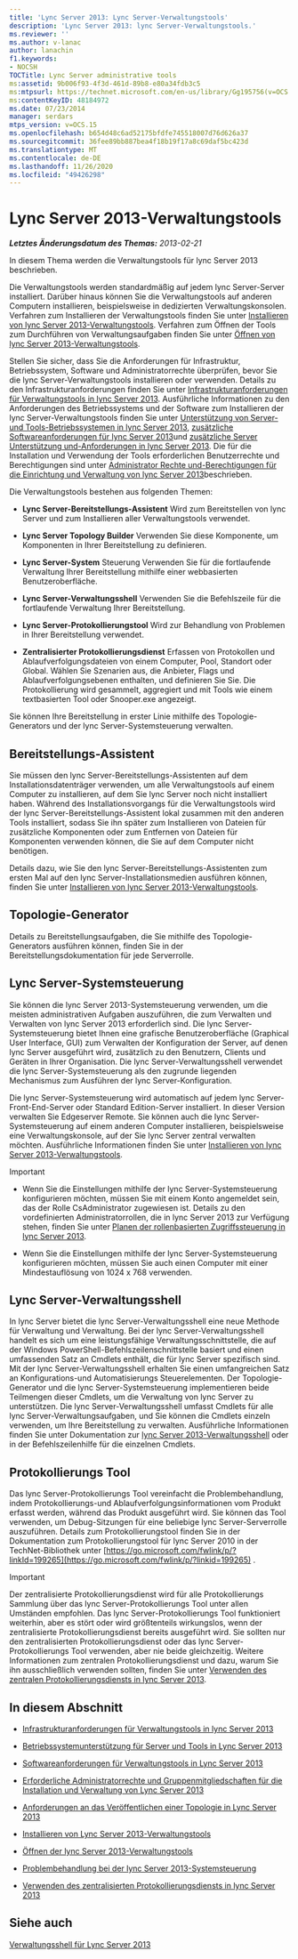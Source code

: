 ```yaml
---
title: 'Lync Server 2013: Lync Server-Verwaltungstools'
description: 'Lync Server 2013: lync Server-Verwaltungstools.'
ms.reviewer: ''
ms.author: v-lanac
author: lanachin
f1.keywords:
- NOCSH
TOCTitle: Lync Server administrative tools
ms:assetid: 9b006f93-4f3d-461d-89b8-e80a34fdb3c5
ms:mtpsurl: https://technet.microsoft.com/en-us/library/Gg195756(v=OCS.15)
ms:contentKeyID: 48184972
ms.date: 07/23/2014
manager: serdars
mtps_version: v=OCS.15
ms.openlocfilehash: b654d48c6ad52175bfdfe745518007d76d626a37
ms.sourcegitcommit: 36fee89bb887bea4f18b19f17a8c69daf5bc423d
ms.translationtype: MT
ms.contentlocale: de-DE
ms.lasthandoff: 11/26/2020
ms.locfileid: "49426298"
---
```

# <a name="lync-server-2013-administrative-tools"></a>Lync Server 2013-Verwaltungstools

<div data-xmlns="http://www.w3.org/1999/xhtml">

<div class="topic" data-xmlns="http://www.w3.org/1999/xhtml" data-msxsl="urn:schemas-microsoft-com:xslt" data-cs="https://msdn.microsoft.com/">

<div data-asp="https://msdn2.microsoft.com/asp">



</div>

<div id="mainSection">

<div id="mainBody">

<span> </span>

_**Letztes Änderungsdatum des Themas:** 2013-02-21_

In diesem Thema werden die Verwaltungstools für lync Server 2013 beschrieben.

Die Verwaltungstools werden standardmäßig auf jedem lync Server-Server installiert. Darüber hinaus können Sie die Verwaltungstools auf anderen Computern installieren, beispielsweise in dedizierten Verwaltungskonsolen. Verfahren zum Installieren der Verwaltungstools finden Sie unter [Installieren von lync Server 2013-Verwaltungstools](lync-server-2013-install-lync-server-administrative-tools.md). Verfahren zum Öffnen der Tools zum Durchführen von Verwaltungsaufgaben finden Sie unter [Öffnen von lync Server 2013-Verwaltungstools](lync-server-2013-open-lync-server-administrative-tools.md).

Stellen Sie sicher, dass Sie die Anforderungen für Infrastruktur, Betriebssystem, Software und Administratorrechte überprüfen, bevor Sie die lync Server-Verwaltungstools installieren oder verwenden. Details zu den Infrastrukturanforderungen finden Sie unter [Infrastrukturanforderungen für Verwaltungstools in lync Server 2013](lync-server-2013-administrative-tools-infrastructure-requirements.md). Ausführliche Informationen zu den Anforderungen des Betriebssystems und der Software zum Installieren der lync Server-Verwaltungstools finden Sie unter [Unterstützung von Server-und Tools-Betriebssystemen in lync Server 2013](lync-server-2013-server-and-tools-operating-system-support.md), [zusätzliche Softwareanforderungen für lync Server 2013](lync-server-2013-additional-software-requirements.md)und [zusätzliche Server Unterstützung und-Anforderungen in lync Server 2013](lync-server-2013-additional-server-support-and-requirements.md). Die für die Installation und Verwendung der Tools erforderlichen Benutzerrechte und Berechtigungen sind unter [Administrator Rechte und-Berechtigungen für die Einrichtung und Verwaltung von lync Server 2013](lync-server-2013-administrator-rights-and-permissions-required-for-setup-and-administration.md)beschrieben.

Die Verwaltungstools bestehen aus folgenden Themen:

  - **Lync Server-Bereitstellungs-Assistent**   Wird zum Bereitstellen von lync Server und zum Installieren aller Verwaltungstools verwendet.

  - **Lync Server Topology Builder**   Verwenden Sie diese Komponente, um Komponenten in Ihrer Bereitstellung zu definieren.

  - **Lync Server-System**   Steuerung   Verwenden Sie für die fortlaufende Verwaltung Ihrer Bereitstellung mithilfe einer webbasierten Benutzeroberfläche.

  - **Lync Server-Verwaltungsshell**   Verwenden Sie die Befehlszeile für die fortlaufende Verwaltung Ihrer Bereitstellung.

  - **Lync Server-Protokollierungstool**   Wird zur Behandlung von Problemen in Ihrer Bereitstellung verwendet.

  - **Zentralisierter Protokollierungsdienst**   Erfassen von Protokollen und Ablaufverfolgungsdateien von einem Computer, Pool, Standort oder Global. Wählen Sie Szenarien aus, die Anbieter, Flags und Ablaufverfolgungsebenen enthalten, und definieren Sie Sie. Die Protokollierung wird gesammelt, aggregiert und mit Tools wie einem textbasierten Tool oder Snooper.exe angezeigt.

Sie können Ihre Bereitstellung in erster Linie mithilfe des Topologie-Generators und der lync Server-Systemsteuerung verwalten.

<div>

## <a name="deployment-wizard"></a>Bereitstellungs-Assistent

Sie müssen den lync Server-Bereitstellungs-Assistenten auf dem Installationsdatenträger verwenden, um alle Verwaltungstools auf einem Computer zu installieren, auf dem Sie lync Server noch nicht installiert haben. Während des Installationsvorgangs für die Verwaltungstools wird der lync Server-Bereitstellungs-Assistent lokal zusammen mit den anderen Tools installiert, sodass Sie ihn später zum Installieren von Dateien für zusätzliche Komponenten oder zum Entfernen von Dateien für Komponenten verwenden können, die Sie auf dem Computer nicht benötigen.

Details dazu, wie Sie den lync Server-Bereitstellungs-Assistenten zum ersten Mal auf den lync Server-Installationsmedien ausführen können, finden Sie unter [Installieren von lync Server 2013-Verwaltungstools](lync-server-2013-install-lync-server-administrative-tools.md).

</div>

<div>

## <a name="topology-builder"></a>Topologie-Generator

Details zu Bereitstellungsaufgaben, die Sie mithilfe des Topologie-Generators ausführen können, finden Sie in der Bereitstellungsdokumentation für jede Serverrolle.

</div>

<div>

## <a name="lync-server-control-panel"></a>Lync Server-Systemsteuerung

Sie können die lync Server 2013-Systemsteuerung verwenden, um die meisten administrativen Aufgaben auszuführen, die zum Verwalten und Verwalten von lync Server 2013 erforderlich sind. Die lync Server-Systemsteuerung bietet Ihnen eine grafische Benutzeroberfläche (Graphical User Interface, GUI) zum Verwalten der Konfiguration der Server, auf denen lync Server ausgeführt wird, zusätzlich zu den Benutzern, Clients und Geräten in Ihrer Organisation. Die lync Server-Verwaltungsshell verwendet die lync Server-Systemsteuerung als den zugrunde liegenden Mechanismus zum Ausführen der lync Server-Konfiguration.

Die lync Server-Systemsteuerung wird automatisch auf jedem lync Server-Front-End-Server oder Standard Edition-Server installiert. In dieser Version verwalten Sie Edgeserver Remote. Sie können auch die lync Server-Systemsteuerung auf einem anderen Computer installieren, beispielsweise eine Verwaltungskonsole, auf der Sie lync Server zentral verwalten möchten. Ausführliche Informationen finden Sie unter [Installieren von lync Server 2013-Verwaltungstools](lync-server-2013-install-lync-server-administrative-tools.md).

<div>


> [!IMPORTANT]  
> <UL>
> <LI>
> <P>Wenn Sie die Einstellungen mithilfe der lync Server-Systemsteuerung konfigurieren möchten, müssen Sie mit einem Konto angemeldet sein, das der Rolle CsAdministrator zugewiesen ist. Details zu den vordefinierten Administratorrollen, die in lync Server 2013 zur Verfügung stehen, finden Sie unter <A href="lync-server-2013-planning-for-role-based-access-control.md">Planen der rollenbasierten Zugriffssteuerung in lync Server 2013</A>.</P>
> <LI>
> <P>Wenn Sie die Einstellungen mithilfe der lync Server-Systemsteuerung konfigurieren möchten, müssen Sie auch einen Computer mit einer Mindestauflösung von 1024 x 768 verwenden.</P></LI></UL>



</div>

</div>

<div>

## <a name="lync-server-management-shell"></a>Lync Server-Verwaltungsshell

In lync Server bietet die lync Server-Verwaltungsshell eine neue Methode für Verwaltung und Verwaltung. Bei der lync Server-Verwaltungsshell handelt es sich um eine leistungsfähige Verwaltungsschnittstelle, die auf der Windows PowerShell-Befehlszeilenschnittstelle basiert und einen umfassenden Satz an Cmdlets enthält, die für lync Server spezifisch sind. Mit der lync Server-Verwaltungsshell erhalten Sie einen umfangreichen Satz an Konfigurations-und Automatisierungs Steuerelementen. Der Topologie-Generator und die lync Server-Systemsteuerung implementieren beide Teilmengen dieser Cmdlets, um die Verwaltung von lync Server zu unterstützen. Die lync Server-Verwaltungsshell umfasst Cmdlets für alle lync Server-Verwaltungsaufgaben, und Sie können die Cmdlets einzeln verwenden, um Ihre Bereitstellung zu verwalten. Ausführliche Informationen finden Sie unter Dokumentation zur [lync Server 2013-Verwaltungsshell](lync-server-2013-lync-server-management-shell.md) oder in der Befehlszeilenhilfe für die einzelnen Cmdlets.

</div>

<div>

## <a name="logging-tool"></a>Protokollierungs Tool

Das lync Server-Protokollierungs Tool vereinfacht die Problembehandlung, indem Protokollierungs-und Ablaufverfolgungsinformationen vom Produkt erfasst werden, während das Produkt ausgeführt wird. Sie können das Tool verwenden, um Debug-Sitzungen für eine beliebige lync Server-Serverrolle auszuführen. Details zum Protokollierungstool finden Sie in der Dokumentation zum Protokollierungstool für lync Server 2010 in der TechNet-Bibliothek unter [https://go.microsoft.com/fwlink/p/?linkId=199265](https://go.microsoft.com/fwlink/p/?linkid=199265) .

<div>


> [!IMPORTANT]  
> Der zentralisierte Protokollierungsdienst wird für alle Protokollierungs Sammlung über das lync Server-Protokollierungs Tool unter allen Umständen empfohlen. Das lync Server-Protokollierungs Tool funktioniert weiterhin, aber es stört oder wird größtenteils wirkungslos, wenn der zentralisierte Protokollierungsdienst bereits ausgeführt wird. Sie sollten nur den zentralisierten Protokollierungsdienst oder das lync Server-Protokollierungs Tool verwenden, aber nie beide gleichzeitig. Weitere Informationen zum zentralen Protokollierungsdienst und dazu, warum Sie ihn ausschließlich verwenden sollten, finden Sie unter <A href="lync-server-2013-using-the-centralized-logging-service.md">Verwenden des zentralen Protokollierungsdiensts in lync Server 2013</A>.



</div>

</div>

<div>

## <a name="in-this-section"></a>In diesem Abschnitt

  - [Infrastrukturanforderungen für Verwaltungstools in lync Server 2013](lync-server-2013-administrative-tools-infrastructure-requirements.md)

  - [Betriebssystemunterstützung für Server und Tools in Lync Server 2013](lync-server-2013-server-and-tools-operating-system-support.md)

  - [Softwareanforderungen für Verwaltungstools in Lync Server 2013](lync-server-2013-administrative-tools-software-requirements.md)

  - [Erforderliche Administratorrechte und Gruppenmitgliedschaften für die Installation und Verwaltung von Lync Server 2013](lync-server-2013-administrator-rights-and-permissions-required-for-setup-and-administration.md)

  - [Anforderungen an das Veröffentlichen einer Topologie in Lync Server 2013](lync-server-2013-requirements-to-publish-a-topology.md)

  - [Installieren von Lync Server 2013-Verwaltungstools](lync-server-2013-install-lync-server-administrative-tools.md)

  - [Öffnen der lync Server 2013-Verwaltungstools](lync-server-2013-open-lync-server-administrative-tools.md)

  - [Problembehandlung bei der lync Server 2013-Systemsteuerung](lync-server-2013-troubleshooting-lync-server-2013-control-panel.md)

  - [Verwenden des zentralisierten Protokollierungsdiensts in lync Server 2013](lync-server-2013-using-the-centralized-logging-service.md)

</div>

<div>

## <a name="see-also"></a>Siehe auch


[Verwaltungsshell für Lync Server 2013](lync-server-2013-lync-server-management-shell.md)  
  

</div>

</div>

<span> </span>

</div>

</div>

</div>

